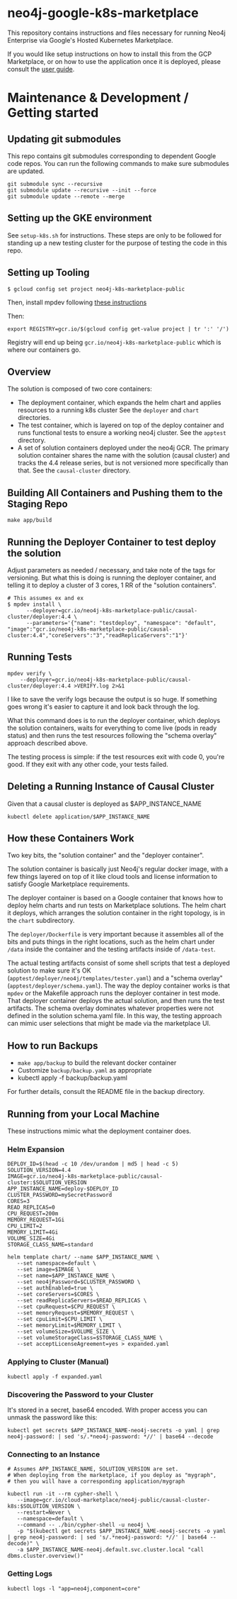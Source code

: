 # neo4j-google-k8s-marketplace

This repository contains instructions and files necessary for running Neo4j Enterprise via Google's
Hosted Kubernetes Marketplace.

If you would like setup instructions on how to install this from the GCP Marketplace, or on how to use the application once it is deployed, please consult the [user guide](user-guide/USER-GUIDE.md).

# Maintenance & Development / Getting started

## Updating git submodules

This repo contains git submodules corresponding to dependent Google code repos.
You can run the following commands to make sure submodules are updated.

```shell
git submodule sync --recursive
git submodule update --recursive --init --force
git submodule update --remote --merge
```

## Setting up the GKE environment

See `setup-k8s.sh` for instructions.  These steps are only to be followed for standing up a new testing cluster for the purpose of testing the code in this repo.

## Setting up Tooling

```
$ gcloud config set project neo4j-k8s-marketplace-public
```

Then, install mpdev following [these instructions](https://github.com/GoogleCloudPlatform/marketplace-k8s-app-tools/blob/master/docs/mpdev-references.md)

Then:

```
export REGISTRY=gcr.io/$(gcloud config get-value project | tr ':' '/')
```

Registry will end up being `gcr.io/neo4j-k8s-marketplace-public` which is where our containers go.

## Overview

The solution is composed of two core containers:
- The deployment container, which expands the helm chart and applies resources to a running k8s cluster See the `deployer` and `chart` directories.
- The test container, which is layered on top of the deploy container and runs functional tests to ensure a working neo4j cluster.  See the `apptest` directory.
- A set of solution containers deployed under the neo4j GCR. The primary solution container shares the name with the solution (causal cluster)
and tracks the 4.4 release series, but is not versioned more specifically than that.  See the `causal-cluster` directory.

## Building All Containers and Pushing them to the Staging Repo
 
```
make app/build
```

## Running the Deployer Container to test deploy the solution

Adjust parameters as needed / necessary, and take note of the tags for versioning.  But what this is doing is
running the deployer container, and telling it to deploy a cluster of 3 cores, 1 RR of the "solution containers".

```
# This assumes ex and ex
$ mpdev install \
      --deployer=gcr.io/neo4j-k8s-marketplace-public/causal-cluster/deployer:4.4 \
      --parameters='{"name": "testdeploy", "namespace": "default", "image":"gcr.io/neo4j-k8s-marketplace-public/causal-cluster:4.4","coreServers":"3","readReplicaServers":"1"}'
```

## Running Tests

```
mpdev verify \
    --deployer=gcr.io/neo4j-k8s-marketplace-public/causal-cluster/deployer:4.4 >VERIFY.log 2>&1
```

I like to save the verify logs because the output is so huge.  If something goes wrong
it's easier to capture it and look back through the log.

What this command does is to run the deployer container, which deploys the solution
containers, waits for everything to come live (pods in ready status) and then runs
the test resources following the "schema overlay" approach described above.

The testing process is simple: if the test resources exit with code 0, you're good.
If they exit with any other code, your tests failed.

## Deleting a Running Instance of Causal Cluster

Given that a causal cluster is deployed as $APP_INSTANCE_NAME

```
kubectl delete application/$APP_INSTANCE_NAME
```

## How these Containers Work

Two key bits, the "solution container" and the "deployer container".

The solution container is basically just Neo4j's regular docker image,
with a few things layered on top of it like cloud tools and license 
information to satisfy Google Marketplace requirements.  

The deployer container is based on a Google container that knows how to
deploy helm charts and run tests on Marketplace solutions.   The helm chart
it deploys, which arranges the solution container in the right topology, is in
the `chart` subdirectory.

The `deployer/Dockerfile` is very important because it assembles all of the bits and
puts things in the right locations, such as the helm chart under `/data` inside the
container and the testing artifacts inside of `/data-test`.  

The actual testing artifacts consist of some shell scripts that test a deployed
solution to make sure it's OK (`apptest/deployer/neo4j/templates/tester.yaml`) and
a "schema overlay" (`apptest/deployer/schema.yaml`).  The way the deploy container
works is that `mpdev` or the Makefile approach runs the deployer container in test
mode.   That deployer container deploys the actual solution, and then runs the test
artifacts.  The schema overlay dominates whatever properties were not defined in 
the solution schema.yaml file.  In this way, the testing approach can mimic user 
selections that might be made via the marketplace UI.

## How to run Backups

- `make app/backup` to build the relevant docker container
- Customize `backup/backup.yaml` as appropriate
- kubectl apply -f backup/backup.yaml

For further details, consult the README file in the backup directory.

## Running from your Local Machine

These instructions mimic what the deployment container does.

### Helm Expansion

```
DEPLOY_ID=$(head -c 10 /dev/urandom | md5 | head -c 5)
SOLUTION_VERSION=4.4
IMAGE=gcr.io/neo4j-k8s-marketplace-public/causal-cluster:$SOLUTION_VERSION
APP_INSTANCE_NAME=deploy-$DEPLOY_ID
CLUSTER_PASSWORD=mySecretPassword
CORES=3
READ_REPLICAS=0
CPU_REQUEST=200m
MEMORY_REQUEST=1Gi
CPU_LIMIT=2
MEMORY_LIMIT=4Gi
VOLUME_SIZE=4Gi
STORAGE_CLASS_NAME=standard

helm template chart/ --name $APP_INSTANCE_NAME \
   --set namespace=default \
   --set image=$IMAGE \
   --set name=$APP_INSTANCE_NAME \
   --set neo4jPassword=$CLUSTER_PASSWORD \
   --set authEnabled=true \
   --set coreServers=$CORES \
   --set readReplicaServers=$READ_REPLICAS \
   --set cpuRequest=$CPU_REQUEST \
   --set memoryRequest=$MEMORY_REQUEST \
   --set cpuLimit=$CPU_LIMIT \
   --set memoryLimit=$MEMORY_LIMIT \
   --set volumeSize=$VOLUME_SIZE \
   --set volumeStorageClass=$STORAGE_CLASS_NAME \
   --set acceptLicenseAgreement=yes > expanded.yaml
```

### Applying to Cluster (Manual)

```kubectl apply -f expanded.yaml```

### Discovering the Password to your Cluster

It's stored in a secret, base64 encoded.  With proper access you can unmask the password
like this:

```
kubectl get secrets $APP_INSTANCE_NAME-neo4j-secrets -o yaml | grep neo4j-password: | sed 's/.*neo4j-password: *//' | base64 --decode
```

### Connecting to an Instance

```
# Assumes APP_INSTANCE_NAME, SOLUTION_VERSION are set.
# When deploying from the marketplace, if you deploy as "mygraph",
# then you will have a corresponding application/mygraph

kubectl run -it --rm cypher-shell \
   --image=gcr.io/cloud-marketplace/neo4j-public/causal-cluster-k8s:$SOLUTION_VERSION \
   --restart=Never \
   --namespace=default \
   --command -- ./bin/cypher-shell -u neo4j \
   -p "$(kubectl get secrets $APP_INSTANCE_NAME-neo4j-secrets -o yaml | grep neo4j-password: | sed 's/.*neo4j-password: *//' | base64 --decode)" \
   -a $APP_INSTANCE_NAME-neo4j.default.svc.cluster.local "call dbms.cluster.overview()"
```

### Getting Logs

```
kubectl logs -l "app=neo4j,component=core"
```
